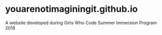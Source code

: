 # youarenotimaginingit.github.io
A website developed during Girls Who Code Summer Immersion Program 2018 
